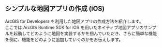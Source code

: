 ## シンプルな地図アプリの作成 (iOS)

ArcGIS for Developers を利用した地図アプリの作成方法を紹介します。<br>ここでは ArcGIS Runtime SDK for iOS を用いたネイティブ地図アプリのサンプルを起動してどのように地図を実装するかを掴んでいただき、さらに簡単な機能を例に、機能をどのように追加していくのかをお伝えします。